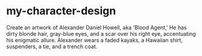 # my-character-design
Create an artwork of Alexander Daniel Howell, aka 'Blood Agent,'  He has dirty blonde hair, gray-blue eyes, and a scar over his right eye, accentuating his enigmatic allure. Alexander wears a faded kayaks, a Hawaiian shirt, suspenders, a tie, and a trench coat.  

